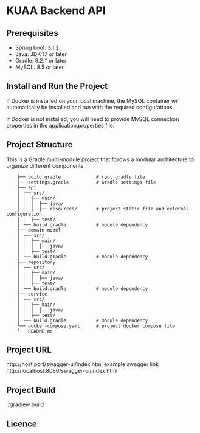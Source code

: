 # KUAA Backend API


## Prerequisites

- Spring boot: 3.1.2
- Java: JDK 17 or later
- Gradle: 8.2.* or later
- MySQL: 8.5 or later

## Install and Run the Project
If Docker is installed on your local machine, the MySQL container will automatically be installed and run with the required configurations.

If Docker is not installed, you will need to provide MySQL connection properties in the application.properties file.

## Project Structure
This is a Gradle multi-module project that follows a modular architecture to organize different components.


        ├── build.gradle             # root gradle file
        ├── settings.gradle          # Gradle settings file
        ├── api
        │ ├── src/
        │ │  ├── main/
        │ │  │  ├── java/
        │ │  │  ├── resources/       # project static file and external configuration
        │ │  ├── test/
        │ └── build.gradle           # module dependency
        ├── domain-model
        │ ├── src/
        │ │  ├── main/
        │ │  │  ├── java/
        │ │  ├── test/
        │ └── build.gradle           # module dependency
        ├── repository
        │ ├── src/
        │ │  ├── main/
        │ │  │  ├── java/
        │ │  ├── test/
        │ └── build.gradle           # module dependency
        ├── service
        │ ├── src/
        │ │  ├── main/
        │ │  │  ├── java/
        │ │  ├── test/
        │ └── build.gradle           # module dependency
        └── docker-compose.yaml      # project docker compose file
        └── README.md

## Project URL
http://host:port/swagger-ui/index.html
example swagger link
http://localhost:8080/swagger-ui/index.html


## Project Build
./gradlew build

## Licence

